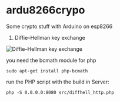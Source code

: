 # ardu8266crypo

Some crypto stuff with Arduino on esp8266

1. Diffie–Hellman key exchange

![Diffie–Hellman key exchange](https://upload.wikimedia.org/wikipedia/commons/thumb/1/13/Diffie-Hellman-Schl%C3%BCsselaustausch.svg/400px-Diffie-Hellman-Schl%C3%BCsselaustausch.svg.png)

you need the bcmath module for php
```
sudo apt-get install php-bcmath
```
run the PHP script with the build in Server:
```
php -S 0.0.0.0:8080 src/diffhell_http.php
```
